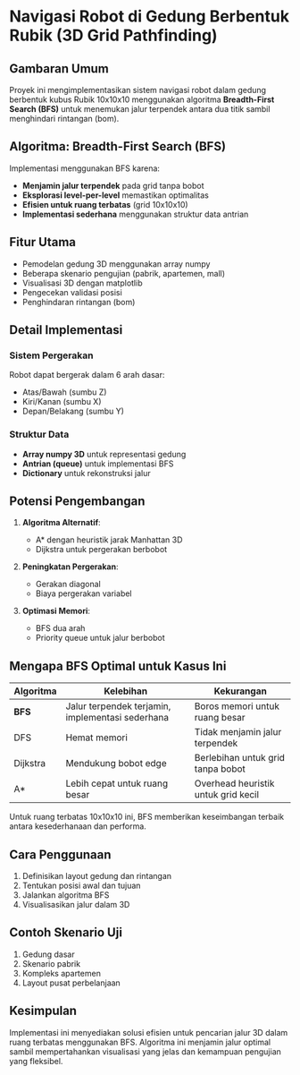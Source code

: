 # Navigasi Robot di Gedung Berbentuk Rubik (3D Grid Pathfinding)

## Gambaran Umum
Proyek ini mengimplementasikan sistem navigasi robot dalam gedung berbentuk kubus Rubik 10x10x10 menggunakan algoritma **Breadth-First Search (BFS)** untuk menemukan jalur terpendek antara dua titik sambil menghindari rintangan (bom).

## Algoritma: Breadth-First Search (BFS)
Implementasi menggunakan BFS karena:

- **Menjamin jalur terpendek** pada grid tanpa bobot  
- **Eksplorasi level-per-level** memastikan optimalitas  
- **Efisien untuk ruang terbatas** (grid 10x10x10)  
- **Implementasi sederhana** menggunakan struktur data antrian  

## Fitur Utama
- Pemodelan gedung 3D menggunakan array numpy
- Beberapa skenario pengujian (pabrik, apartemen, mall)
- Visualisasi 3D dengan matplotlib
- Pengecekan validasi posisi
- Penghindaran rintangan (bom)

## Detail Implementasi
### Sistem Pergerakan
Robot dapat bergerak dalam 6 arah dasar:
- Atas/Bawah (sumbu Z)
- Kiri/Kanan (sumbu X)
- Depan/Belakang (sumbu Y)

### Struktur Data
- **Array numpy 3D** untuk representasi gedung
- **Antrian (queue)** untuk implementasi BFS
- **Dictionary** untuk rekonstruksi jalur

## Potensi Pengembangan
1. **Algoritma Alternatif**:
   - A* dengan heuristik jarak Manhattan 3D
   - Dijkstra untuk pergerakan berbobot

2. **Peningkatan Pergerakan**:
   - Gerakan diagonal
   - Biaya pergerakan variabel

3. **Optimasi Memori**:
   - BFS dua arah
   - Priority queue untuk jalur berbobot

## Mengapa BFS Optimal untuk Kasus Ini
| Algoritma | Kelebihan | Kekurangan |
|-----------|----------|------------|
| **BFS** | Jalur terpendek terjamin, implementasi sederhana | Boros memori untuk ruang besar |
| DFS | Hemat memori | Tidak menjamin jalur terpendek |
| Dijkstra | Mendukung bobot edge | Berlebihan untuk grid tanpa bobot |
| A* | Lebih cepat untuk ruang besar | Overhead heuristik untuk grid kecil |

Untuk ruang terbatas 10x10x10 ini, BFS memberikan keseimbangan terbaik antara kesederhanaan dan performa.

## Cara Penggunaan
1. Definisikan layout gedung dan rintangan
2. Tentukan posisi awal dan tujuan
3. Jalankan algoritma BFS
4. Visualisasikan jalur dalam 3D

## Contoh Skenario Uji
1. Gedung dasar
2. Skenario pabrik
3. Kompleks apartemen
4. Layout pusat perbelanjaan

## Kesimpulan
Implementasi ini menyediakan solusi efisien untuk pencarian jalur 3D dalam ruang terbatas menggunakan BFS. Algoritma ini menjamin jalur optimal sambil mempertahankan visualisasi yang jelas dan kemampuan pengujian yang fleksibel.


